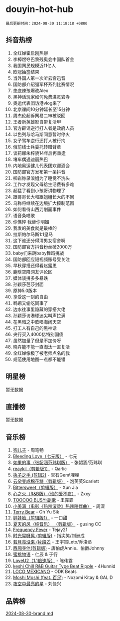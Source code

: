 # douyin-hot-hub

`最后更新时间：2024-08-30 11:18:18 +0800`

## 抖音热榜

1. 全红婵霍启刚热聊
1. 李樟煜夺巴黎残奥会中国队首金
1. 我国网民规模近11亿人
1. 欧冠抽签结果
1. 当外国人第一次听云宫迅音
1. 国防部介绍强军杯系列比赛情况
1. 垫底辣孩爆改Alex
1. 黑神话玩家如何免费进灵岩寺
1. 奥运代表团访港vlog来了
1. 北京课间10分钟延长至15分钟
1. 周杰伦起诉网易二审被驳回
1. 王者新英雄影自带复活甲
1. 官方辟谣逆行打人者是政府人员
1. 以色列与哈马斯同意暂时停火
1. 女子驾车逆行还打人被行拘
1. 俄前线士兵委托转赠臂章
1. 谈莉娜朱梓骁14年后再重逢
1. 堵车偶遇迪丽热巴
1. 内地奥运健儿代表团欢迎酒会
1. 国防部官方发布第一条抖音
1. 柳岩称录浪姐为了睡觉不洗头
1. 工作才发现父母给生活费有多难
1. 起猛了看到小孩哥讲物理了
1. 跟哥哥长大和跟姐姐长大的不同
1. 乌称将继续在边境扩大控制范围
1. 如何看待山西刀削面事件
1. 语音条唱歌
1. 你憔悴 我替你明媚
1. 我发的美食就是最棒的
1. 拉斯帕尔马斯1:1皇马
1. 这下谁还分得清男女宿舍啊
1. 国防部官方抖音粉丝破2000万
1. baby们来跳baby舞蹈挑战
1. 国防部回应短视频账号受关注
1. 早秋穿搭还得看赵露思
1. 鹿晗空降网友评论区
1. 媒体谈拼多多暴跌
1. 孙颖莎芭莎封面
1. 原神5.0版本
1. 享受这一刻的自由
1. 鹈鹕又偷吃同事了
1. 边水往事里隐藏的穿搭大佬
1. 孙颖莎访港球迷尖叫声拉满
1. 在黑暗之中歌唱海阔天空
1. 打工人有自己的黑神话
1. 央行买入4000亿特别国债
1. 虽然加量了但是不加价呀
1. 晓卉能不能一直淘汰一直复活
1. 全红婵像极了被老师点名的我
1. 规范使用地图一点都不能错

## 明星榜

暂无数据

## 直播榜

暂无数据

## 音乐榜

1. [狗儿子](https://sf5-hl-cdn-tos.douyinstatic.com/obj/tos-cn-ve-2774/osvuItF7HhQ8nfz5BHDCMbu5ZOmgxBGtmcEpfn) - 周笔畅
1. [Bleeding Love（七元版）](https://sf5-hl-cdn-tos.douyinstatic.com/obj/tos-cn-ve-2774/oEgC9eZFHQ1MfSRnrfkzFp8AayDWqAQMABBgUs) - 七元
1. [如果的事（张韶涵范玮琪版）](https://sf5-hl-cdn-tos.douyinstatic.com/obj/tos-cn-ve-2774/owI7MDDyzHddFIDNOFiTf8qYP1fafEiAgmjsCv) - 张韶涵/范玮琪
1. [reaykil（剪辑版1）](https://sf5-hl-cdn-tos.douyinstatic.com/obj/tos-cn-ve-2774/osSIWpEdiiBoAWKQMsIBhmw1wUEJn5z20ANfA9) - Qarlic
1. [执子之手 (剪辑2)](https://sf5-hl-cdn-tos.douyinstatic.com/obj/tos-cn-ve-2774/oUoZLQjCc31XzqsBnBQUNgeKtYPBcgbFDwtfcu) - 宝石Gem\哩哩
1. [云朵变成棉花糖（剪辑版）](https://sf5-hl-cdn-tos.douyinstatic.com/obj/tos-cn-ve-2774/o8LC84GQLALFfXeyJmh8KE61byVQYMMeAZLfEI) - 泡芙芙Scarlett
1. [Bittersweet（剪辑版）](https://sf5-hl-cdn-tos.douyinstatic.com/obj/tos-cn-ve-2774/oIR5xcAceFQosUeHXGzNQpCesIBELaANA2RYoJ) - Xun Jia
1. [心之火（R&B版）（谁的爱不疯）](https://sf5-hl-cdn-tos.douyinstatic.com/obj/tos-cn-ve-2774/okemkEDaIBBE3OosftCgMxlFkLQZRw37t36ZQv) - Zxxy
1. [TOOOOO BUSY-副歌](https://sf5-hl-cdn-tos.douyinstatic.com/obj/tos-cn-ve-2774/o0fmjGZetNDjSM5EimFs2QlzBg30YgByJMRQrC) - 王霏霏
1. [小美满（电影《热辣滚烫》热辣陪伴曲）](https://sf6-cdn-tos.douyinstatic.com/obj/tos-cn-ve-2774/o0GAn2lSgfZIDUgtevCGDQYnFg4CwnrBaxbTZL) - 周深
1. [Terry Bear](https://sf6-cdn-tos.douyinstatic.com/obj/tos-cn-ve-2774/oY98zQoBzAv3LMriiCP1nBInWAHWfS2wisMjSc) - Oh Yu Sik
1. [娃娃脸（剪辑版1）](https://sf5-hl-cdn-tos.douyinstatic.com/obj/tos-cn-ve-2774/oIimSCgQoNUePTAZ1Ba7TeADY4KetGYsVFeaaB) - 一口甜
1. [夏天的风（纯音乐） （剪辑版）](https://sf3-cdn-tos.douyinstatic.com/obj/tos-cn-ve-2774/oUzLjBZZFQAoNRmGokEeD5zfQCObp6UeFAnTa6) - gusing CC
1. [Frequency Fever](https://sf5-hl-cdn-tos.douyinstatic.com/obj/tos-cn-ve-2774/os94PCgvfCQSGh1ogDZmrFB6eEACFtZXwHEYHh) - Tejay21
1. [时光晃呀晃 (剪辑版)](https://sf5-hl-cdn-tos.douyinstatic.com/obj/tos-cn-ve-2774/o8ACeQem3gwI1x3GIYGAfKG0LJebKFRJDwRwyW) - 指尖笑/刘洲成
1. [若月亮没来 (片段2)](https://sf5-hl-cdn-tos.douyinstatic.com/obj/tos-cn-ve-2774/ocQavLLjkCOeDxGyYeIMGgNAIwJ0QXE1Ve3Fzv) - 王宇宙Leto/乔浚丞
1. [西厢寻他(剪辑版)](https://sf5-hl-cdn-tos.douyinstatic.com/obj/tos-cn-ve-2774/oUsAVfAQKlRNxEv5qxvIB8o5qmIWUcXbzJKJhw) - 唐伯虎Annie、伯爵Johnny
1. [蜜桃物语](https://sf3-cdn-tos.douyinstatic.com/obj/tos-cn-ve-2774/oIhOSCZtIACtYU4XQkngiW9kCBfVD1Fz9IYeqL) - 仁辰 & 于行
1. [LoveU2（1.1倍速版）](https://sf5-hl-cdn-tos.douyinstatic.com/obj/tos-cn-ve-2774/oQMeDffLaEmgMwgCOEMAFCI6INzoFPgWdD0rsa) - 陈伟霆
1. [keshi Chill R&B Guitar Type Beat Ripple](https://sf3-cdn-tos.douyinstatic.com/obj/tos-cn-ve-2774/okQIfmitAB3HpgZQo0YCEFEACcDhQngn0fkFIC) - 4Hunnid
1. [LOCO MEXICANO](https://sf3-cdn-tos.douyinstatic.com/obj/tos-cn-ve-2774/owxVoxJorA4ILBfsMAjU6t7O1xW9w0tS7EYzh6) - ODK Beats
1. [Moshi Moshi (feat. 百足)](https://sf3-cdn-tos.douyinstatic.com/obj/tos-cn-ve-2774/ooJjIHi8hVoNioNtAOBBMJ13sqywJAGW1piyfb) - Nozomi Kitay & GAL D
1. [夜空中最亮的星](https://sf5-hl-cdn-tos.douyinstatic.com/obj/tos-cn-ve-2774/o4IfgGwqqnFeXEMGaS8JBzJAdayAaCeoxqbjCD) - 刘佳兴

## 品牌榜

[2024-08-30-brand.md](2024-08-30-brand.md)
